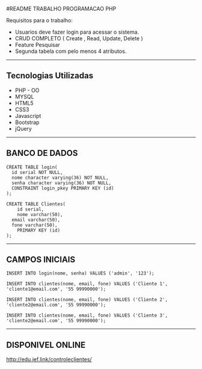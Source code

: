 #README TRABALHO PROGRAMACAO PHP

Requisitos para o trabalho:

* Usuarios deve fazer login para acessar o sistema.
* CRUD COMPLETO ( Create , Read, Update, Delete )
* Feature Pesquisar
* Segunda tabela com pelo menos 4 atributos.

------

## Tecnologias Utilizadas

* PHP - OO
* MYSQL
* HTML5
* CSS3
* Javascript
* Bootstrap
* jQuery

------

## BANCO DE DADOS

```
CREATE TABLE login(
  id serial NOT NULL,
  nome character varying(36) NOT NULL,
  senha character varying(36) NOT NULL,
  CONSTRAINT login_pkey PRIMARY KEY (id)
);

CREATE TABLE Clientes(
	id serial,
	nome varchar(50),
  email varchar(50),
  fone varchar(50),
	PRIMARY KEY (id)
);
```
------

## CAMPOS INICIAIS
```
INSERT INTO login(nome, senha) VALUES ('admin', '123');

INSERT INTO clientes(nome, email, fone) VALUES ('Cliente 1', 'cliente1@email.com', '55 99990000');

INSERT INTO clientes(nome, email, fone) VALUES ('Cliente 2', 'cliente2@email.com', '55 99990000');

INSERT INTO clientes(nome, email, fone) VALUES ('Cliente 3', 'cliente2@email.com', '55 99990000');

```
------

## DISPONIVEL ONLINE

http://edu.jef.link/controleclientes/
